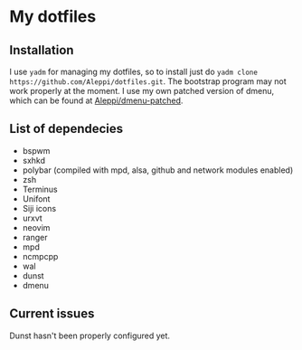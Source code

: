 # My dotfiles

## Installation

I use `yadm` for managing my dotfiles, so to install just do `yadm clone
https://github.com/Aleppi/dotfiles.git`. The bootstrap program may not work
properly at the moment. I use my own patched version of dmenu, which can be
found at [Aleppi/dmenu-patched](https://github.com/Aleppi/dmenu-patched).

## List of dependecies
* bspwm
* sxhkd
* polybar (compiled with mpd, alsa, github and network modules enabled)
* zsh
* Terminus
* Unifont
* Siji icons
* urxvt
* neovim
* ranger
* mpd
* ncmpcpp
* wal
* dunst
* dmenu

## Current issues
Dunst hasn't been properly configured yet.
